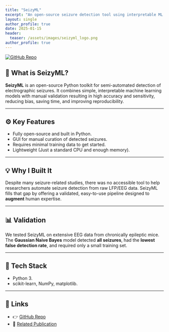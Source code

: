 ```yaml
---
title: "SeizyML"
excerpt: "An open-source seizure detection tool using interpretable ML models."
layout: single
author_profile: true
date: 2025-01-15
header:
  teaser: /assets/images/seizyml_logo.png
author_profile: true
---
```


[![GitHub Repo](https://img.shields.io/badge/GitHub-neurosimata%2Fseizy_ml-blue?logo=github)](https://github.com/neurosimata/seizy_ml)

## 🧠 What is SeizyML?

**SeizyML** is an open-source Python toolkit for semi-automated detection of electrographic seizures. It combines simple, interpretable machine learning models with manual validation resulting in high accuracy and sensitivity, reducing bias, saving time, and improving reproducibility.

---

## ⚙️ Key Features

- Fully open-source and built in Python.
- GUI for manual curation of detected seizures.
- Requires minimal training data to get started.
- Lightweight (Just a standard CPU and enough memory).

---

## 💡 Why I Built It

Despite many seizure-related studies, there was no accessible tool to help researchers automate seizure detection from raw LFP/EEG data. SeizyML fills that gap by offering a validated, easy-to-use pipeline designed to **augment** human expertise.

---

## 📊 Validation

We tested SeizyML on extensive EEG data from chronically epileptic mice. The **Gaussian Naive Bayes** model detected **all seizures**, had the **lowest false detection rate**, and required only a small training set.

---

## 🔧 Tech Stack

- Python 3.
- scikit-learn, NumPy, matplotlib.

---

## 📎 Links

- 👉 [GitHub Repo](https://github.com/neurosimata/seizy_ml)
- 📄 [Related Publication](https://link.springer.com/article/10.1007/s12021-025-09719-4)
